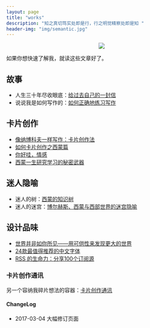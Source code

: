 ```yaml
---
layout: page
title: "works"
description: "知之真切笃实处即是行，行之明觉精察处即是知 "
header-img: "img/semantic.jpg"
---
```



<center>
    <p><img src="http://7xlfkx.com1.z0.glb.clouddn.com/white2.jpg" align="center"></p>
</center>


如果你想快速了解我，就读这些文章好了。


## 故事

* 人生三十年尽收眼底：[给过去自己的一封信](http://www.cnfeat.com/blog/2017/03/03/a-letter-to-myself-in-that-past/)
* 说说我是如何写作的：[如何正确地练习写作](http://www.jianshu.com/p/2621444b619d)

## 卡片创作

* [像纳博科夫一样写作：卡片创作法](http://www.cnfeat.com/blog/2016/11/20/NabokovWriteStyle/)
* [如何卡片创作之西蒙篇](http://www.cnfeat.com/blog/2016/12/21/CardWriteSimon/)
* [你好哇，情感](http://www.cnfeat.com/blog/2017/02/16/HelloEmotion/)
* [西蒙一生研究学习的秘密武器](http://www.cnfeat.com/blog/2016/12/13/BestVSGood/)

## 迷人隐喻

* 迷人的树：[西蒙的知识树](http://www.cnfeat.com/blog/2017/01/05/SimonKnowlegeTree/)
* 迷人的迷宫：[博尔赫斯、西蒙与西部世界的迷宫隐喻](http://www.cnfeat.com/blog/2016/12/05/SimonWestworldMaze/)


## 设计品味

- [世界并非如你所见——用可供性来发现更大的世界](http://www.jianshu.com/p/6f1404e0240d)
- [24款最值得推荐的中文字体](http://cnfeat.com/blog/2015/05/22/a-24-chinese-fonts/)
- [RSS 的生命力：分享100个订阅源](http://www.cnfeat.com/blog/2016/01/29/100Subscription/)

### 卡片创作通讯

另一个容纳我碎片想法的容器：[卡片创作通讯](http://mesule.com/)

#### ChangeLog

- 2017-03-04 大幅修订页面








